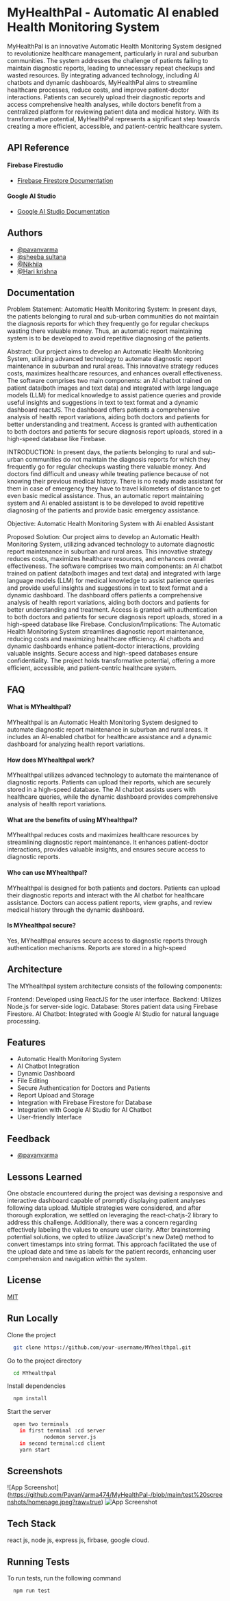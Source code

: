 
# MyHealthPal - Automatic AI enabled Health Monitoring System

MyHealthPal is an innovative Automatic Health Monitoring System designed to revolutionize healthcare management, particularly in rural and suburban communities. The system addresses the challenge of patients failing to maintain diagnostic reports, leading to unnecessary repeat checkups and wasted resources. By integrating advanced technology, including AI chatbots and dynamic dashboards, MyHealthPal aims to streamline healthcare processes, reduce costs, and improve patient-doctor interactions. Patients can securely upload their diagnostic reports and access comprehensive health analyses, while doctors benefit from a centralized platform for reviewing patient data and medical history. With its transformative potential, MyHealthPal represents a significant step towards creating a more efficient, accessible, and patient-centric healthcare system.

## API Reference

#### Firebase Firestudio
- [Firebase Firestore Documentation](https://firebase.google.com/docs/firestore)

#### Google AI Studio
- [Google AI Studio Documentation](https://ai.google/studio)





## Authors

- [@pavanvarma](https://github.com/PavanVarma474)
- [@sheeba sultana](https://github.com/SHEEBASULTANA)
- [@Nikhila ](https://github.com/nikhila-lanke)
- [@Hari krishna](https://github.com/Hari-Thakur)


## Documentation
Problem Statement:
Automatic Health Monitoring System: In present days, the patients belonging to rural and sub-urban communities do not maintain the diagnosis reports for which they frequently go for regular checkups wasting there valuable money. Thus, an automatic report maintaining system is to be developed to avoid repetitive diagnosing of the patients. 

Abstract:
Our project aims to develop an Automatic Health Monitoring System, utilizing advanced technology to automate diagnostic report maintenance in suburban and rural areas. This innovative strategy reduces costs, maximizes healthcare resources, and enhances overall effectiveness. The software comprises two main components: an AI chatbot trained on patient data(both images and text data) and integrated with large language models (LLM) for medical knowledge to assist patience queries and provide useful insights and suggestions in text to text format and a dynamic dashboard reactJS. The dashboard offers patients a comprehensive analysis of health report variations, aiding both doctors and patients for better understanding and treatment. Access is granted with authentication to both doctors and patients for secure diagnosis report uploads, stored in a high-speed database like Firebase.

INTRODUCTION:
In present days, the patients belonging to rural and sub-urban communities do not maintain the diagnosis reports for which they frequently go for regular checkups wasting there valuable money. And doctors find difficult and uneasy while treating patience because of not knowing their previous medical history. There is no ready made assistant for them in case of emergency they have to travel kilometers of distance to get even basic medical assistance. Thus, an automatic report maintaining system and Ai enabled assistant is to be developed to avoid repetitive diagnosing of the patients and provide basic emergency assistance. 

Objective:
Automatic Health Monitoring System with Ai enabled Assistant

Proposed Solution:
Our project aims to develop an Automatic Health Monitoring System, utilizing advanced technology to automate diagnostic report maintenance in suburban and rural areas. This innovative strategy reduces costs, maximizes healthcare resources, and enhances overall effectiveness. The software comprises two main components: an AI chatbot trained on patient data(both images and text data) and integrated with large language models (LLM) for medical knowledge to assist patience queries and provide useful insights and suggestions in text to text format and a dynamic dashboard. The dashboard offers patients a comprehensive analysis of health report variations, aiding both doctors and patients for better understanding and treatment. Access is granted with authentication to both doctors and patients for secure diagnosis report uploads, stored in a high-speed database like Firebase.
Conclusion/Implications:
The Automatic Health Monitoring System streamlines diagnostic report maintenance, reducing costs and maximizing healthcare efficiency. AI chatbots and dynamic dashboards enhance patient-doctor interactions, providing valuable insights. Secure access and high-speed databases ensure confidentiality. The project holds transformative potential, offering a more efficient, accessible, and patient-centric healthcare system.

## FAQ

#### What is MYhealthpal?
MYhealthpal is an Automatic Health Monitoring System designed to automate diagnostic report maintenance in suburban and rural areas. It includes an AI-enabled chatbot for healthcare assistance and a dynamic dashboard for analyzing health report variations.


#### How does MYhealthpal work?

MYhealthpal utilizes advanced technology to automate the maintenance of diagnostic reports. Patients can upload their reports, which are securely stored in a high-speed database. The AI chatbot assists users with healthcare queries, while the dynamic dashboard provides comprehensive analysis of health report variations.


#### What are the benefits of using MYhealthpal?
MYhealthpal reduces costs and maximizes healthcare resources by streamlining diagnostic report maintenance. It enhances patient-doctor interactions, provides valuable insights, and ensures secure access to diagnostic reports.
#### Who can use MYhealthpal?
MYhealthpal is designed for both patients and doctors. Patients can upload their diagnostic reports and interact with the AI chatbot for healthcare assistance. Doctors can access patient reports, view graphs, and review medical history through the dynamic dashboard.
#### Is MYhealthpal secure?
Yes, MYhealthpal ensures secure access to diagnostic reports through authentication mechanisms. Reports are stored in a high-speed

## Architecture 
The MYhealthpal system architecture consists of the following components:

Frontend: Developed using ReactJS for the user interface.
Backend: Utilizes Node.js  for server-side logic.
Database: Stores patient data using Firebase Firestore.
AI Chatbot: Integrated with Google AI Studio for natural language processing.
## Features

- Automatic Health Monitoring System
- AI Chatbot Integration
- Dynamic Dashboard
- File Editing
- Secure Authentication for Doctors and Patients
- Report Upload and Storage
- Integration with Firebase Firestore for Database
- Integration with Google AI Studio for AI Chatbot
- User-friendly Interface


## Feedback

- [@pavanvarma](https://github.com/PavanVarma474)


## Lessons Learned

One obstacle encountered during the project was devising a responsive and interactive dashboard capable of promptly displaying patient analyses following data upload. Multiple strategies were considered, and after thorough exploration, we settled on leveraging the react-chatjs-2 library to address this challenge. Additionally, there was a concern regarding effectively labeling the values to ensure user clarity. After brainstorming potential solutions, we opted to utilize JavaScript's new Date() method to convert timestamps into string format. This approach facilitated the use of the upload date and time as labels for the patient records, enhancing user comprehension and navigation within the system.


## License

[MIT](https://choosealicense.com/licenses/mit/)


## Run Locally

Clone the project

```bash
  git clone https://github.com/your-username/MYhealthpal.git
```

Go to the project directory

```bash
  cd MYhealthpal
```

Install dependencies

```bash
  npm install
```

Start the server

```bash
  open two terminals
    in first terminal :cd server
            nodemon server.js
    in second terminal:cd client
    yarn start
```


## Screenshots
![App Screenshot]
(https://github.com/PavanVarma474/MyHealthPal-/blob/main/test%20screenshots/homepage.jpeg?raw=true)
![App Screenshot](https://github.com/PavanVarma474/MyHealthPal-/blob/main/test%20screenshots/file%20upoad%20edit%20values.jpeg?raw=true)


## Tech Stack

react js, 
node js,
express js,
firbase,
google cloud.
## Running Tests

To run tests, run the following command

```bash
  npm run test
```

